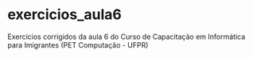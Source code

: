 # exercicios_aula6
Exercícios corrigidos da aula 6 do Curso de Capacitação em Informática para Imigrantes (PET Computação - UFPR)
